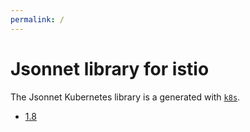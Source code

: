 ```yaml
---
permalink: /
---
```


# Jsonnet library for istio

The Jsonnet Kubernetes library is a generated with
[`k8s`](https://github.com/jsonnet-libs/k8s).

- [1.8](1.8/README.md)
